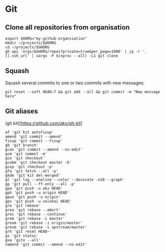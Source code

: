 # Git

## Clone all repositories from organisation

```shell
export GHORG="my-github-organisation"
mkdir ~/projects/$GHORG
cd ~/projects/$GHORG
gh api 'orgs/$GHORG/repos?private=true&per_page=1000' | jq -r '.[].ssh_url' | xargs -P $(nproc --all) -L1 git clone
```

## Squash

Squash several commits to one or two commits with new messages:

```
git reset --soft HEAD~7 && git add --all && git commit -m "New message here"
```

## Git aliases

(git kit)[https://github.com/akx/git-kit]

```
af 'git kit autofixup'
amend 'git commit --amend'
fixup 'git commit --fixup'
gb 'git branch'
gcan 'git commit --amend --no-edit'
gcm 'git commit -m'
gco 'git checkout'
gcobm 'git checkout master -b'
gcop 'git checkout -p'
gfa 'git fetch --all -p'
gkdm 'git kit del-merged'
gl 'git log --oneline --color --decorate -n20 --graph'
gp 'git pull --ff-only --all -p'
gpa 'git push -u akx HEAD'
gph 'git push -u origin HEAD'
gpuo 'git push -u origin'
gpv 'git push -u valohai HEAD'
gre 'git rebase'
grea 'git rebase --abort'
grec 'git rebase --continue'
grem 'git rebase -i master'
greom 'git rebase -i origin/master'
greum 'git rebase -i upstream/master'
grh 'git reset HEAD~'
gs 'git status'
gxa 'gitx --all'
namend 'git commit --amend --no-edit'
```
